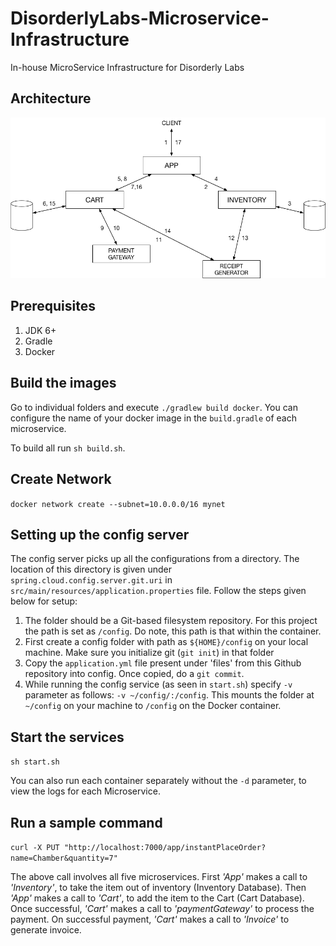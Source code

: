 # DisorderlyLabs-Microservice-Infrastructure
In-house MicroService Infrastructure for Disorderly Labs

## Architecture
![Architecture](files/Infra.png)

## Prerequisites 
1. JDK 6+
2. Gradle
3. Docker

## Build the images
Go to individual folders and execute `./gradlew build docker`. You can configure the name of your docker image in the `build.gradle` of each microservice. 

To build all run `sh build.sh`.

## Create Network
`docker network create --subnet=10.0.0.0/16 mynet`

## Setting up the config server
The config server picks up all the configurations from a directory. The location of this directory is given under `spring.cloud.config.server.git.uri` in `src/main/resources/application.properties` file. Follow the steps given below for setup:

1. The folder should be a Git-based filesystem repository. For this project the path is set as `/config`. Do note, this path is that within the container.
2. First create a config folder with path as `${HOME}/config` on your local machine. Make sure you initialize git (`git init`) in that folder
3. Copy the `application.yml` file present under 'files' from this Github repository into config. Once copied, do a `git commit`.   
4. While running the config service (as seen in `start.sh`) specify `-v` parameter as follows: `-v ~/config/:/config`. This mounts the folder at `~/config` on your machine to `/config` on the Docker container.   

## Start the services
`sh start.sh`

You can also run each container separately without the `-d` parameter, to view the logs for each Microservice. 

## Run a sample command
`curl -X PUT "http://localhost:7000/app/instantPlaceOrder?name=Chamber&quantity=7"`

The above call involves all five microservices. First _'App'_ makes a call to _'Inventory'_, to take the item out of inventory (Inventory Database). Then _'App'_ makes a call to _'Cart'_, to add the item to the Cart (Cart Database). Once successful, _'Cart'_ makes a call to _'paymentGateway'_ to process the payment. On successful payment, _'Cart'_ makes a call to _'Invoice'_ to generate invoice.         

